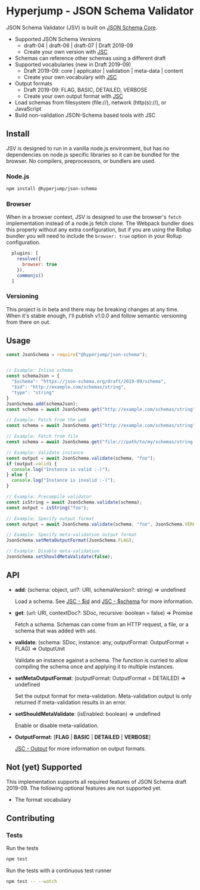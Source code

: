 # Hyperjump - JSON Schema Validator
JSON Schema Validator (JSV) is built on [JSON Schema Core](https://github.com/hyperjump-io/json-schema-core).

* Supported JSON Schema Versions
  * draft-04 | draft-06 | draft-07 | Draft 2019-09
  * Create your own version with [JSC](https://github.com/hyperjump-io/json-schema-core)
* Schemas can reference other schemas using a different draft
* Supported vocabularies (new in Draft 2019-09)
  * Draft 2019-09: core | applicator | validation | meta-data | content
  * Create your own vocabulary with [JSC](https://github.com/hyperjump-io/json-schema-core)
* Output formats
  * Draft 2019-09: FLAG, BASIC, DETAILED, VERBOSE
  * Create your own output format with [JSC](https://github.com/hyperjump-io/json-schema-core)
* Load schemas from filesystem (file://), network (http(s)://), or JavaScript
* Build non-validation JSON-Schema based tools with JSC

## Install
JSV is designed to run in a vanilla node.js environment, but has no dependencies
on node.js specific libraries so it can be bundled for the browser.  No
compilers, preprocessors, or bundlers are used.

### Node.js
```bash
npm install @hyperjump/json-schema
```

### Browser
When in a browser context, JSV is designed to use the browser's `fetch`
implementation instead of a node.js fetch clone. The Webpack bundler does this
properly without any extra configuration, but if you are using the Rollup
bundler you will need to include the `browser: true` option in your Rollup
configuration.

```javascript
  plugins: [
    resolve({
      browser: true
    }),
    commonjs()
  ]
```

### Versioning
This project is in beta and there may be breaking changes at any time. When it's
stable enough, I'll publish v1.0.0 and follow semantic versioning from there on
out.

## Usage
```javascript
const JsonSchema = require("@hyperjump/json-schema");


// Example: Inline schema
const schemaJson = {
  "$schema": "https://json-schema.org/draft/2019-09/schema",
  "$id": "http://example.com/schemas/string",
  "type": "string"
}
JsonSchema.add(schemaJson);
const schema = await JsonSchema.get("http://example.com/schemas/string");

// Example: Fetch from the web
const schema = await JsonSchema.get("http://example.com/schemas/string");

// Example: Fetch from file
const schema = await JsonSchema.get("file:///path/to/my/schemas/string.schema.json");

// Example: Validate instance
const output = await JsonSchema.validate(schema, "foo");
if (output.valid) {
  console.log("Instance is valid :-)");
} else {
  console.log("Instance is invalid :-(");
}

// Example: Precompile validator
const isString = await JsonSchema.validate(schema);
const output = isString("foo");

// Example: Specify output format
const output = await JsonSchema.validate(schema, "foo", JsonSchema.VERBOSE);

// Example: Specify meta-validation output format
JsonSchema.setMetaOutputFormat(JsonSchema.FLAG);

// Example: Disable meta-validation
JsonSchema.setShouldMetaValidate(false);
```

## API
* **add**: (schema: object, url?: URI, schemaVersion?: string) => undefined

    Load a schema. See [JSC - $id](https://github.com/hyperjump-io/json-schema-core#id)
    and [JSC - $schema](https://github.com/hyperjump-io/json-schema-core#schema-1)
    for more information.
* **get**: (url: URI, contextDoc?: SDoc, recursive: boolean = false) => Promise<SDoc>

    Fetch a schema. Schemas can come from an HTTP request, a file, or a schema
    that was added with `add`.
* **validate**: (schema: SDoc, instance: any, outputFormat: OutputFormat = FLAG) => OutputUnit

    Validate an instance against a schema. The function is curried to allow
    compiling the schema once and applying it to multiple instances.
* **setMetaOutputFormat**: (outputFormat: OutputFormat = DETAILED) => undefined

    Set the output format for meta-validation. Meta-validation output is only
    returned if meta-validation results in an error.
* **setShouldMetaValidate**: (isEnabled: boolean) => undefined

    Enable or disable meta-validation.
* **OutputFormat**: [**FLAG** | **BASIC** | **DETAILED** | **VERBOSE**]

    [JSC - Output](https://github.com/hyperjump-io/json-schema-core#output) for
    more information on output formats.

## Not (yet) Supported
This implementation supports all required features of JSON Schema draft 2019-09.
The following optional features are not supported yet.

* The format vocabulary

## Contributing

### Tests

Run the tests

```bash
npm test
```

Run the tests with a continuous test runner

```bash
npm test -- --watch
```
